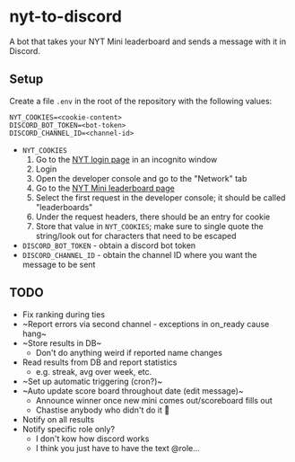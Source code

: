 # nyt-to-discord

A bot that takes your NYT Mini leaderboard and sends a message with it in Discord.

## Setup

Create a file `.env` in the root of the repository with the following values:

```
NYT_COOKIES=<cookie-content>
DISCORD_BOT_TOKEN=<bot-token>
DISCORD_CHANNEL_ID=<channel-id>
```

* `NYT_COOKIES`
  1. Go to the [NYT login page](https://myaccount.nytimes.com/auth/login) in an incognito window
  2. Login
  3. Open the developer console and go to the "Network" tab
  4. Go to the [NYT Mini leaderboard page](https://www.nytimes.com/puzzles/leaderboards)
  5. Select the first request in the developer console; it should be called "leaderboards"
  6. Under the request headers, there should be an entry for cookie
  7. Store that value in `NYT_COOKIES`; make sure to single quote the string/look out for characters that need to be escaped
* `DISCORD_BOT_TOKEN` - obtain a discord bot token
* `DISCORD_CHANNEL_ID` - obtain the channel ID where you want the message to be sent

## TODO

* Fix ranking during ties
* ~Report errors via second channel - exceptions in on_ready cause hang~
* ~Store results in DB~
  * Don't do anything weird if reported name changes
* Read results from DB and report statistics
  * e.g. streak, avg over week, etc.
* ~Set up automatic triggering (cron?)~
* ~Auto update score board throughout date (edit message)~
  * Announce winner once new mini comes out/scoreboard fills out
  * Chastise anybody who didn't do it 🤔
* Notify on all results
* Notify specific role only?
  * I don't kow how discord works
  * I think you just have to have the text @role...